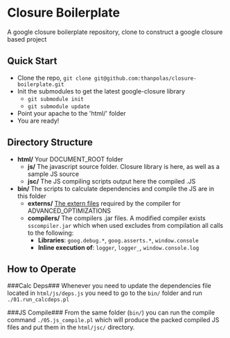 Closure Boilerplate
===================

A google closure boilerplate repository, clone to construct a google closure based project

Quick Start
-----------

* Clone the repo, `git clone git@github.com:thanpolas/closure-boilerplate.git`
* Init the submodules to get the latest google-closure library
    - `git submodule init`
    - `git submodule update`
* Point your apache to the 'html/' folder
* You are ready!

Directory Structure
----------
* **html/** Your DOCUMENT_ROOT folder
   * **js/** The javascript source folder. Closure library is here, as well as a sample JS source
   * **jsc/** The JS compiling scripts output here the compiled .JS
* **bin/** The scripts to calculate dependencies and compile the JS are in this folder
   * **externs/** [The extern files](https://developers.google.com/closure/compiler/docs/api-tutorial3#externs) required by the compiler for ADVANCED_OPTIMIZATIONS
   * **compilers/** The compilers .jar files. A modified compiler exists `sscompiler.jar` which when used excludes from compilation all calls to the following:
       - **Libraries**: `goog.debug.*`, `goog.asserts.*`, `window.console`
       - **Inline execution of**: `logger`, `logger_`, `window.console.log`

How to Operate
-------------
###Calc Deps###
Whenever you need to update the dependencies file located in `html/js/deps.js` you need to go to the `bin/` folder and run `./01.run_calcdeps.pl`

###JS Compile###
From the same folder (`bin/`) you can run the compile command `./05.js_compile.pl` which will produce the packed compiled JS files and put them in the `html/jsc/` directory.


